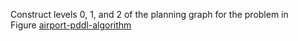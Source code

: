 

Construct levels 0, 1, and 2 of the planning graph for the problem in
Figure <a class="insideBookFigRef" target="_blank" href="https://simoncarrignon.github.io/aima-exercises/figures/airport-pddl-algorithm.png">airport-pddl-algorithm</a>
